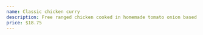 ```yaml
---
name: Classic chicken curry
description: Free ranged chicken cooked in homemade tomato onion based sauce.
price: $18.75
---
```

